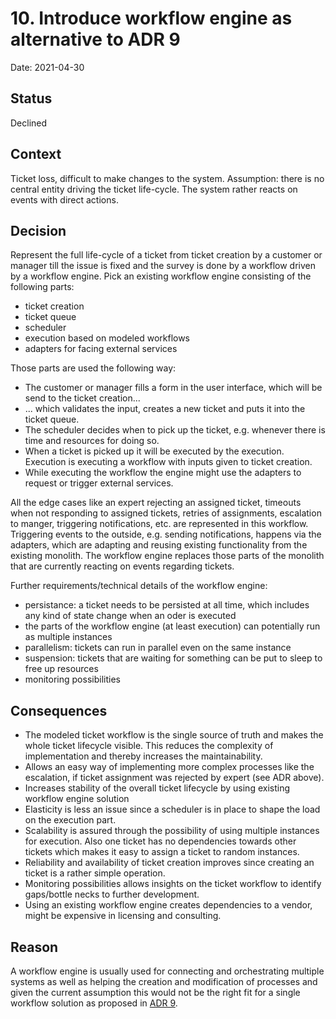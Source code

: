 # 10. Introduce workflow engine as alternative to ADR 9

Date: 2021-04-30

## Status

Declined

## Context

Ticket loss, difficult to make changes to the system. Assumption: there is no central entity driving the ticket life-cycle. The system rather reacts on events with direct actions.

## Decision

Represent the full life-cycle of a ticket from ticket creation by a customer or manager till the issue is fixed and the survey is done by a workflow driven by a workflow engine. Pick an existing workflow engine consisting of the following parts:
- ticket creation
- ticket queue
- scheduler
- execution based on modeled workflows
- adapters for facing external services

Those parts are used the following way:
- The customer or manager fills a form in the user interface, which will be send to the ticket creation...
- ... which validates the input, creates a new ticket and puts it into the ticket queue.
- The scheduler decides when to pick up the ticket, e.g. whenever there is time and resources for doing so.
- When a ticket is picked up it will be executed by the execution. Execution is executing a workflow with inputs given to ticket creation.
- While executing the workflow the engine might use the adapters to request or trigger external services.

All the edge cases like an expert rejecting an assigned ticket, timeouts when not responding to assigned tickets, retries of assignments, escalation to manger, triggering notifications, etc. are represented in this workflow. Triggering events to the outside, e.g. sending notifications, happens via the adapters, which are adapting and reusing existing functionality from the existing monolith. The workflow engine replaces those parts of the monolith that are currently reacting on events regarding tickets.

Further requirements/technical details of the workflow engine:
- persistance: a ticket needs to be persisted at all time, which includes any kind of state change when an oder is executed
- the parts of the workflow engine (at least execution) can potentially run as multiple instances
- parallelism: tickets can run in parallel even on the same instance
- suspension: tickets that are waiting for something can be put to sleep to free up resources
- monitoring possibilities

## Consequences

- The modeled ticket workflow is the single source of truth and makes the whole ticket lifecycle visible. This reduces the complexity of implementation and thereby increases the maintainability.
- Allows an easy way of implementing more complex processes like the escalation, if ticket assignment was rejected by expert (see ADR above).
- Increases stability of the overall ticket lifecycle by using existing workflow engine solution
- Elasticity is less an issue since a scheduler is in place to shape the load on the execution part.
- Scalability is assured through the possibility of using multiple instances for execution. Also one ticket has no dependencies towards other tickets which makes it easy to assign a ticket to random instances.
- Reliability and availability of ticket creation improves since creating an ticket is a rather simple operation.
- Monitoring possibilities allows insights on the ticket workflow to identify gaps/bottle necks to further development.
- Using an existing workflow engine creates dependencies to a vendor, might be expensive in licensing and consulting.

## Reason

A workflow engine is usually used for connecting and orchestrating multiple systems as well as helping the creation and modification of processes and given the current assumption this would not be the right fit for a single workflow solution as proposed in [ADR 9](./009%20Introduce%20component%20responsible%20for%20the%20whole%20ticket%20life-cycle.md).
